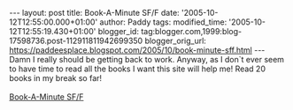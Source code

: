 \-\-- layout: post title: Book-A-Minute SF/F date:
\'2005-10-12T12:55:00.000+01:00\' author: Paddy tags: modified\_time:
\'2005-10-12T12:55:19.430+01:00\' blogger\_id:
tag:blogger.com,1999:blog-17598736.post-112911811942699350
blogger\_orig\_url:
https://paddeesplace.blogspot.com/2005/10/book-minute-sff.html \-\--
Damn I really should be getting back to work. Anyway, as I don\`t ever
seem to have time to read all the books I want this site will help me!
Read 20 books in my break so far!\
\
[Book-A-Minute SF/F](https://www.rinkworks.com/bookaminute/sff.shtml)
